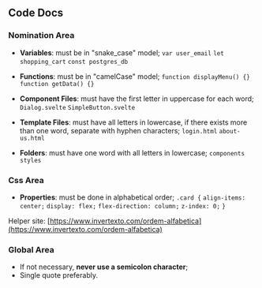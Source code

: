 ## Code Docs

### Nomination Area
- **Variables**: must be in "snake_case" model;
`var user_email`
`let shopping_cart`
`const postgres_db `

- **Functions**: must be in "camelCase" model;
`function displayMenu() {} `
` function getData() {}`

- **Component Files**: must have the first letter in uppercase for each word;
`Dialog.svelte`
`SimpleButton.svelte`

- **Template Files**: must have all letters in lowercase, if there exists more than one word, separate with hyphen characters;
`login.html`
`about-us.html`

- **Folders**: must have one word with all letters in lowercase;
`components`
`styles`

### Css Area
- **Properties**: must be done in alphabetical order;
`.card {`
	`align-items: center;`
	`display: flex;`
	`flex-direction: column;`
	`z-index: 0;`
`}`

Helper site: [https://www.invertexto.com/ordem-alfabetica](https://www.invertexto.com/ordem-alfabetica)

### Global Area
- If not necessary, **never use a semicolon character**;
- Single quote preferably.